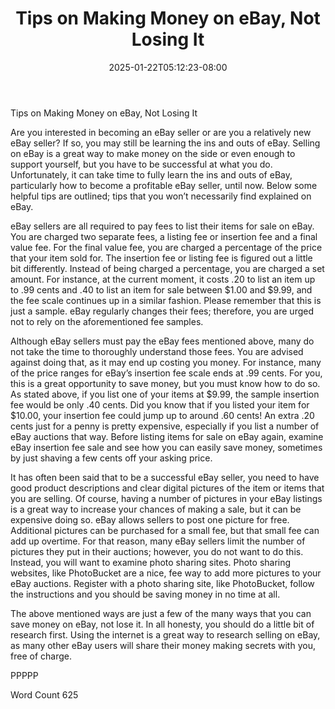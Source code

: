 ﻿---
title: "Tips on Making Money on eBay, Not Losing It"
date: 2025-01-22T05:12:23-08:00
description: "eBay Tips for Web Success"
featured_image: "/images/eBay.jpg"
tags: ["eBay"]
---

Tips on Making Money on eBay, Not Losing It

Are you interested in becoming an eBay seller or are you a relatively new eBay seller?  If so, you may still be learning the ins and outs of eBay. Selling on eBay is a great way to make money on the side or even enough to support yourself, but you have to be successful at what you do.  Unfortunately, it can take time to fully learn the ins and outs of eBay, particularly how to become a profitable eBay seller, until now.  Below some helpful tips are outlined; tips that you won’t necessarily find explained on eBay.

eBay sellers are all required to pay fees to list their items for sale on eBay.  You are charged two separate fees, a listing fee or insertion fee and a final value fee.  For the final value fee, you are charged a percentage of the price that your item sold for.  The insertion fee or listing fee is figured out a little bit differently.  Instead of being charged a percentage, you are charged a set amount. For instance, at the current moment, it costs .20 to list an item up to .99 cents and .40 to list an item for sale between $1.00 and $9.99, and the fee scale continues up in a similar fashion.  Please remember that this is just a sample.  eBay regularly changes their fees; therefore, you are urged not to rely on the aforementioned fee samples.

Although eBay sellers must pay the eBay fees mentioned above, many do not take the time to thoroughly understand those fees.  You are advised against doing that, as it may end up costing you money.  For instance, many of the price ranges for eBay’s insertion fee scale ends at .99 cents.  For you, this is a great opportunity to save money, but you must know how to do so.  As stated above, if you list one of your items at $9.99, the sample insertion fee would be only .40 cents.  Did you know that if you listed your item for $10.00, your insertion fee could jump up to around .60 cents!  An extra .20 cents just for a penny is pretty expensive, especially if you list a number of eBay auctions that way.  Before listing items for sale on eBay again, examine eBay insertion fee sale and see how you can easily save money, sometimes by just shaving a few cents off your asking price. 

It has often been said that to be a successful eBay seller, you need to have good product descriptions and clear digital pictures of the item or items that you are selling.  Of course, having a number of pictures in your eBay listings is a great way to increase your chances of making a sale, but it can be expensive doing so.  eBay allows sellers to post one picture for free.  Additional pictures can be purchased for a small fee, but that small fee can add up overtime.  For that reason, many eBay sellers limit the number of pictures they put in their auctions; however, you do not want to do this. Instead, you will want to examine photo sharing sites.  Photo sharing websites, like PhotoBucket are a nice, fee way to add more pictures to your eBay auctions.  Register with a photo sharing site, like PhotoBucket, follow the instructions and you should be saving money in no time at all.

The above mentioned ways are just a few of the many ways that you can save money on eBay, not lose it.  In all honesty, you should do a little bit of research first.  Using the internet is a great way to research selling on eBay, as many other eBay users will share their money making secrets with you, free of charge.

PPPPP

Word Count 625

